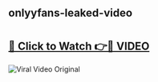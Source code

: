 ## onlyyfans-leaked-video 

# <h2><a href="http://freeplayer.one?title=onlyyfans-leaked-video&ref=21J">🔗 Click to Watch 👉🔴 VIDEO</a></h2>

<a href="http://freeplayer.one?title=onlyyfans-leaked-video&ref=21J" rel="nofollow" data-target="animated-image.originalLink"><img src="https://i.ibb.co.com/xMMVF88/686577567.gif" alt="Viral Video Original" style="max-width: 100%; display: inline-block;" data-target="animated-image.originalImage"></a>

